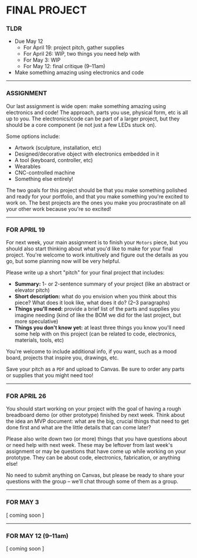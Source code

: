 # FINAL PROJECT

### TLDR  
* Due May 12  
  * For April 19: project pitch, gather supplies  
  * For April 26: WIP, two things you need help with  
  * For May 3: WIP  
  * For May 12: final critique (9–11am)  
* Make something amazing using electronics and code  

***

### ASSIGNMENT  
Our last assignment is wide open: make something amazing using electronics and code! The approach, parts you use, physical form, etc is all up to you. The electronics/code can be part of a larger project, but they should be a core component (ie not just a few LEDs stuck on).

Some options include:  
* Artwork (sculpture, installation, etc)  
* Designed/decorative object with electronics embedded in it  
* A tool (keyboard, controller, etc)  
* Wearables  
* CNC-controlled machine  
* Something else entirely!

The two goals for this project should be that you make something polished and ready for your portfolio, and that you make something you're excited to work on. The best projects are the ones you make you procrastinate on all your other work because you're so excited!

***

### FOR APRIL 19  
For next week, your main assignment is to finish your `Motors` piece, but you should also start thinking about what you'd like to make for your final project. You're welcome to work intuitively and figure out the details as you go, but some planning now will be very helpful.

Please write up a short "pitch" for your final project that includes:  

* **Summary:** 1- or 2-sentence summary of your project (like an abstract or elevator pitch)  
* **Short description:** what do you envision when you think about this piece? What does it look like, what does it do? (2–3 paragraphs)  
* **Things you'll need:** provide a brief list of the parts and supplies you imagine needing (kind of like the BOM we did for the last project, but more speculative)  
* **Things you don't know yet:** at least three things you know you'll need some help with on this project (can be related to code, electronics, materials, tools, etc)  

You're welcome to include additional info, if you want, such as a mood board, projects that inspire you, drawings, etc.

Save your pitch as a `PDF` and upload to Canvas. Be sure to order any parts or supplies that you might need too!

***

### FOR APRIL 26  
You should start working on your project with the goal of having a rough breadboard demo (or other prototype) finished by next week. Think about the idea an MVP document: what are the big, crucial things that need to get done first and what are the little details that can come later?

Please also write down two (or more) things that you have questions about or need help with next week. These may be leftover from last week's assignment or may be questions that have come up while working on your prototype. They can be about code, electronics, fabrication, or anything else!

No need to submit anything on Canvas, but please be ready to share your questions with the group – we'll chat through some of them as a group.

***

### FOR MAY 3  
\[ coming soon \]

***

### FOR MAY 12 (9–11am)  
\[ coming soon \]

